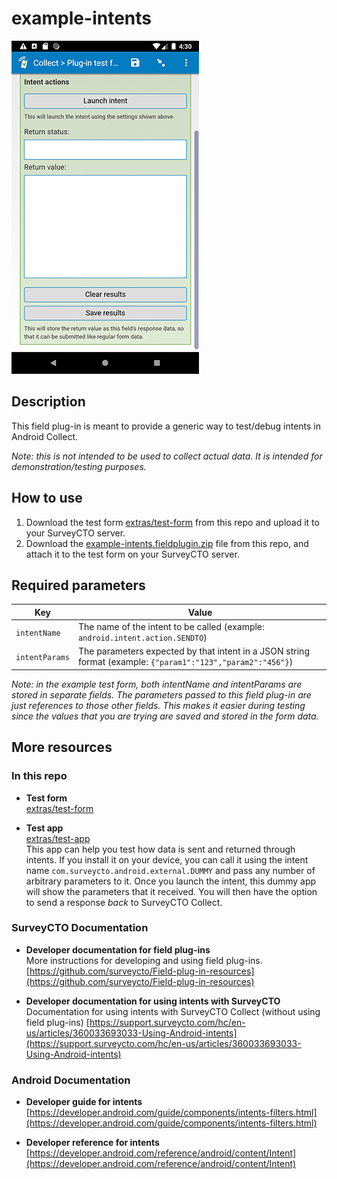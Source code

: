 # example-intents

![A text field using this plug-in](extras/preview.jpg)

## Description

This field plug-in is meant to provide a generic way to test/debug intents in Android Collect.

*Note: this is not intended to be used to collect actual data. It is intended for demonstration/testing purposes.*

## How to use

1. Download the test form [extras/test-form](extras/test-form) from this repo and upload it to your SurveyCTO server.
1. Download the [example-intents.fieldplugin.zip](example-intents.fieldplugin.zip) file from this repo, and attach it to the test form on your SurveyCTO server.

## Required parameters

| Key | Value |
| --- | --- |
| `intentName` | The name of the intent to be called (example: `android.intent.action.SENDTO`) |
| `intentParams` | The parameters expected by that intent in a JSON string format (example: `{"param1":"123","param2":"456"}`) |

*Note: in the example test form, both intentName and intentParams are stored in separate fields. The parameters passed to this field plug-in are just references to those other fields. This makes it easier during testing since the values that you are trying are saved and stored in the form data.*


## More resources

### In this repo

* **Test form**  
[extras/test-form](extras/test-form)

* **Test app**  
[extras/test-app](extras/test-app)  
This app can help you test how data is sent and returned through intents. If you install it on your device, you can call it using the intent name `com.surveycto.android.external.DUMMY` and pass any number of arbitrary parameters to it. Once you launch the intent, this dummy app will show the parameters that it received. You will then have the option to send a response *back* to SurveyCTO Collect. 

### SurveyCTO Documentation

* **Developer documentation for field plug-ins**  
More instructions for developing and using field plug-ins. [https://github.com/surveycto/Field-plug-in-resources](https://github.com/surveycto/Field-plug-in-resources)

* **Developer documentation for using intents with SurveyCTO**  
Documentation for using intents with SurveyCTO Collect (without using field plug-ins)
[https://support.surveycto.com/hc/en-us/articles/360033693033-Using-Android-intents](https://support.surveycto.com/hc/en-us/articles/360033693033-Using-Android-intents)

### Android Documentation

* **Developer guide for intents**  
[https://developer.android.com/guide/components/intents-filters.html](https://developer.android.com/guide/components/intents-filters.html)

* **Developer reference for intents**  
[https://developer.android.com/reference/android/content/Intent](https://developer.android.com/reference/android/content/Intent)